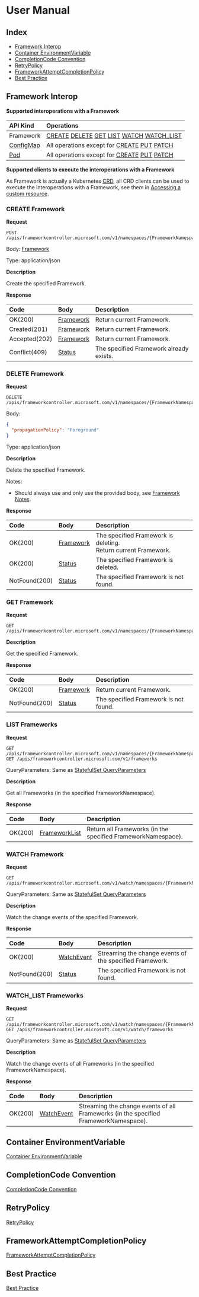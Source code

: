 # <a name="UserManual">User Manual</a>

## <a name="Index">Index</a>
   - [Framework Interop](#FrameworkInterop)
   - [Container EnvironmentVariable](#ContainerEnvironmentVariable)
   - [CompletionCode Convention](#CompletionCodeConvention)
   - [RetryPolicy](#RetryPolicy)
   - [FrameworkAttemptCompletionPolicy](#FrameworkAttemptCompletionPolicy)
   - [Best Practice](#BestPractice)

## <a name="FrameworkInterop">Framework Interop</a>
**Supported interoperations with a Framework**

| API Kind | Operations |
|:---- |:---- |
| Framework | [CREATE](#CREATE_Framework) [DELETE](#DELETE_Framework) [GET](#GET_Framework) [LIST](#LIST_Frameworks) [WATCH](#WATCH_Framework) [WATCH_LIST](#WATCH_LIST_Frameworks) |
| [ConfigMap](https://v1-10.docs.kubernetes.io/docs/reference/generated/kubernetes-api/v1.10/#configmap-v1-core) | All operations except for [CREATE](https://v1-10.docs.kubernetes.io/docs/reference/generated/kubernetes-api/v1.10/#create-193) [PUT](https://v1-10.docs.kubernetes.io/docs/reference/generated/kubernetes-api/v1.10/#replace-195) [PATCH](https://v1-10.docs.kubernetes.io/docs/reference/generated/kubernetes-api/v1.10/#patch-194) |
| [Pod](https://v1-10.docs.kubernetes.io/docs/reference/generated/kubernetes-api/v1.10/#pod-v1-core) | All operations except for [CREATE](https://v1-10.docs.kubernetes.io/docs/reference/generated/kubernetes-api/v1.10/#create-55) [PUT](https://v1-10.docs.kubernetes.io/docs/reference/generated/kubernetes-api/v1.10/#replace-57) [PATCH](https://v1-10.docs.kubernetes.io/docs/reference/generated/kubernetes-api/v1.10/#patch-56) |

**Supported clients to execute the interoperations with a Framework**

As Framework is actually a Kubernetes [CRD](https://kubernetes.io/docs/concepts/extend-kubernetes/api-extension/custom-resources/#customresourcedefinitions), all CRD clients can be used to execute the interoperations with a Framework, see them in [Accessing a custom resource](https://kubernetes.io/docs/concepts/extend-kubernetes/api-extension/custom-resources/#accessing-a-custom-resource).

### <a name="CREATE_Framework">CREATE Framework</a>
**Request**

    POST /apis/frameworkcontroller.microsoft.com/v1/namespaces/{FrameworkNamespace}/frameworks

Body: [Framework](../pkg/apis/frameworkcontroller/v1/types.go)

Type: application/json

**Description**

Create the specified Framework.

**Response**

| Code | Body | Description |
|:---- |:---- |:---- |
| OK(200) | [Framework](../pkg/apis/frameworkcontroller/v1/types.go) | Return current Framework. |
| Created(201) | [Framework](../pkg/apis/frameworkcontroller/v1/types.go) | Return current Framework. |
| Accepted(202) | [Framework](../pkg/apis/frameworkcontroller/v1/types.go) | Return current Framework. |
| Conflict(409) | [Status](https://v1-10.docs.kubernetes.io/docs/reference/generated/kubernetes-api/v1.10/#status-v1-meta) | The specified Framework already exists. |

### <a name="DELETE_Framework">DELETE Framework</a>
**Request**

    DELETE /apis/frameworkcontroller.microsoft.com/v1/namespaces/{FrameworkNamespace}/frameworks/{FrameworkName}

Body:
```json
{
  "propagationPolicy": "Foreground"
}
```

Type: application/json

**Description**

Delete the specified Framework.

Notes:
* Should always use and only use the provided body, see [Framework Notes](../pkg/apis/frameworkcontroller/v1/types.go).

**Response**

| Code | Body | Description |
|:---- |:---- |:---- |
| OK(200) | [Framework](../pkg/apis/frameworkcontroller/v1/types.go) | The specified Framework is deleting.<br>Return current Framework. |
| OK(200) | [Status](https://v1-10.docs.kubernetes.io/docs/reference/generated/kubernetes-api/v1.10/#status-v1-meta) | The specified Framework is deleted. |
| NotFound(200) | [Status](https://v1-10.docs.kubernetes.io/docs/reference/generated/kubernetes-api/v1.10/#status-v1-meta) | The specified Framework is not found. |

### <a name="GET_Framework">GET Framework</a>
**Request**

    GET /apis/frameworkcontroller.microsoft.com/v1/namespaces/{FrameworkNamespace}/frameworks/{FrameworkName}

**Description**

Get the specified Framework.

**Response**

| Code | Body | Description |
|:---- |:---- |:---- |
| OK(200) | [Framework](../pkg/apis/frameworkcontroller/v1/types.go) | Return current Framework. |
| NotFound(200) | [Status](https://v1-10.docs.kubernetes.io/docs/reference/generated/kubernetes-api/v1.10/#status-v1-meta) | The specified Framework is not found. |

### <a name="LIST_Frameworks">LIST Frameworks</a>
**Request**

    GET /apis/frameworkcontroller.microsoft.com/v1/namespaces/{FrameworkNamespace}/frameworks
    GET /apis/frameworkcontroller.microsoft.com/v1/frameworks

QueryParameters: Same as [StatefulSet QueryParameters](https://v1-10.docs.kubernetes.io/docs/reference/generated/kubernetes-api/v1.10/#list-122)

**Description**

Get all Frameworks (in the specified FrameworkNamespace).

**Response**

| Code | Body | Description |
|:---- |:---- |:---- |
| OK(200) | [FrameworkList](../pkg/apis/frameworkcontroller/v1/types.go) | Return all Frameworks (in the specified FrameworkNamespace). |

### <a name="WATCH_Framework">WATCH Framework</a>
**Request**

    GET /apis/frameworkcontroller.microsoft.com/v1/watch/namespaces/{FrameworkNamespace}/frameworks/{FrameworkName}

QueryParameters: Same as [StatefulSet QueryParameters](https://v1-10.docs.kubernetes.io/docs/reference/generated/kubernetes-api/v1.10/#watch-124)

**Description**

Watch the change events of the specified Framework.

**Response**

| Code | Body | Description |
|:---- |:---- |:---- |
| OK(200) | [WatchEvent](https://v1-10.docs.kubernetes.io/docs/reference/generated/kubernetes-api/v1.10/#watchevent-v1-meta) | Streaming the change events of the specified Framework. |
| NotFound(200) | [Status](https://v1-10.docs.kubernetes.io/docs/reference/generated/kubernetes-api/v1.10/#status-v1-meta) | The specified Framework is not found. |

### <a name="WATCH_LIST_Frameworks">WATCH_LIST Frameworks</a>
**Request**

    GET /apis/frameworkcontroller.microsoft.com/v1/watch/namespaces/{FrameworkNamespace}/frameworks
    GET /apis/frameworkcontroller.microsoft.com/v1/watch/frameworks

QueryParameters: Same as [StatefulSet QueryParameters](https://v1-10.docs.kubernetes.io/docs/reference/generated/kubernetes-api/v1.10/#watch-list-125)

**Description**

Watch the change events of all Frameworks (in the specified FrameworkNamespace).

**Response**

| Code | Body | Description |
|:---- |:---- |:---- |
| OK(200) | [WatchEvent](https://v1-10.docs.kubernetes.io/docs/reference/generated/kubernetes-api/v1.10/#watchevent-v1-meta) | Streaming the change events of all Frameworks (in the specified FrameworkNamespace). |

## <a name="ContainerEnvironmentVariable">Container EnvironmentVariable</a>
[Container EnvironmentVariable](../pkg/apis/frameworkcontroller/v1/constants.go)

## <a name="CompletionCodeConvention">CompletionCode Convention</a>
[CompletionCode Convention](../pkg/apis/frameworkcontroller/v1/types.go)

## <a name="RetryPolicy">RetryPolicy</a>
[RetryPolicy](../pkg/apis/frameworkcontroller/v1/types.go)

## <a name="FrameworkAttemptCompletionPolicy">FrameworkAttemptCompletionPolicy</a>
[FrameworkAttemptCompletionPolicy](../pkg/apis/frameworkcontroller/v1/types.go)

## <a name="BestPractice">Best Practice</a>
[Best Practice](../pkg/apis/frameworkcontroller/v1/types.go)
